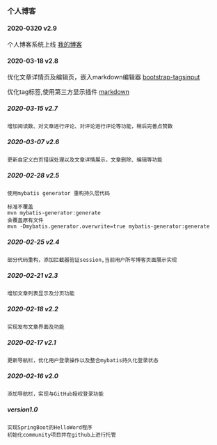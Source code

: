 ### 个人博客

#### 2020-0320 v2.9
个人博客系统上线
[我的博客](http://117.50.105.238)

#### 2020-03-18 v2.8
优化文章详情页及编辑页，嵌入markdown编辑器
[bootstrap-tagsinput](https://github.com/bootstrap-tagsinput/bootstrap-tagsinput)

优化tag标签,使用第三方显示插件 
[markdown](https://github.com/pandao/editor.md)
##### 2020-03-15 v2.7
    增加阅读数、对文章进行评论、对评论进行评论等功能，稍后完善点赞数

##### 2020-03-07 v2.6
    更新自定义白页错误处理以及文章详情展示，文章删除、编辑等功能
##### 2020-02-28 v2.5
    使用mybatis generator 重构持久层代码
    
```
标准不覆盖
mvn mybatis-generator:generate
会覆盖原有文件
mvn -Dmybatis.generator.overwrite=true mybatis-generator:generate
```

##### 2020-02-25 v2.4
    部分代码重构，添加拦截器验证session,当前用户所写博客页面展示实现

##### 2020-02-21 v2.3
    增加文章列表显示及分页功能

##### 2020-02-18 v2.2
    实现发布文章界面及功能

##### 2020-02-17  v2.1
    更新导航栏，优化用户登录操作以及整合mybatis持久化登录状态
    
##### 2020-02-16 v2.0
    添加导航栏，实现与GitHub授权登录功能

##### version1.0
    实现SpringBoot的HelloWord程序
    初始化community项目并在github上进行托管
